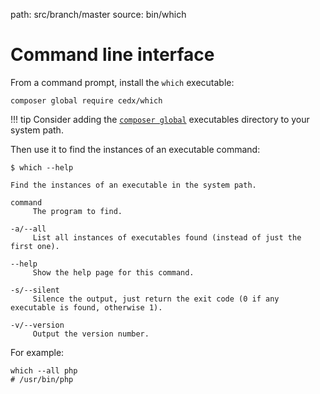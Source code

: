 path: src/branch/master
source: bin/which

# Command line interface
From a command prompt, install the `which` executable:

```shell
composer global require cedx/which
```

!!! tip
    Consider adding the [`composer global`](https://getcomposer.org/doc/03-cli.md#global) executables directory to your system path.

Then use it to find the instances of an executable command:

```shell
$ which --help

Find the instances of an executable in the system path.

command
     The program to find.

-a/--all
     List all instances of executables found (instead of just the first one).

--help
     Show the help page for this command.

-s/--silent
     Silence the output, just return the exit code (0 if any executable is found, otherwise 1).

-v/--version
     Output the version number.
```

For example:

```shell
which --all php
# /usr/bin/php
```

